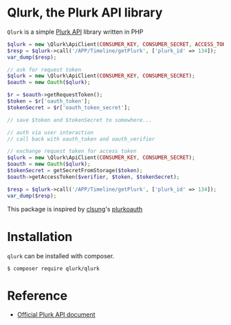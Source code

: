 # Qlurk, the Plurk API library
`Qlurk` is a simple [Plurk API](https://www.plurk.com/API) library written in PHP

```php
$qlurk = new \Qlurk\ApiClient(CONSUMER_KEY, CONSUMER_SECRET, ACCESS_TOKEN, ACCESS_TOKEN_SECRET);
$resp = $qlurk->call('/APP/Timeline/getPlurk', ['plurk_id' => 134]);
var_dump($resp);
```

```php
// ask for request token
$qlurk = new \Qlurk\ApiClient(CONSUMER_KEY, CONSUMER_SECRET);
$oauth = new Oauth($qlurk);

$r = $oauth->getRequestToken();
$token = $r['oauth_token'];
$tokenSecret = $r['oauth_token_secret'];

// save $token and $tokenSecret to somewhere...

// auth via user interaction
// call back with oauth_token and oauth_verifier

// exchange request token for access token
$qlurk = new \Qlurk\ApiClient(CONSUMER_KEY, CONSUMER_SECRET);
$oauth = new Oauth($qlurk);
$tokenSecret = getSecretFromStorage($token);
$oauth->getAccessToken($verifier, $token, $tokenSecret);

$resp = $qlurk->call('/APP/Timeline/getPlurk', ['plurk_id' => 134]);
var_dump($resp);
```

This package is inspired by [clsung](https://github.com/clsung)'s [plurkoauth](https://github.com/clsung/plurkoauth)

# Installation

`qlurk` can be installed with composer.

```
$ composer require qlurk/qlurk
```

# Reference
- [Official Plurk API document](https://www.plurk.com/API)

